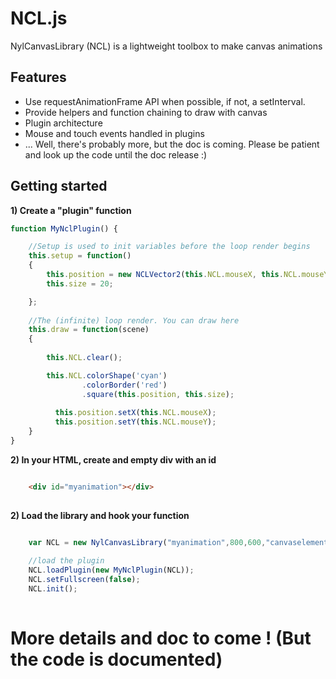# NCL.js
NylCanvasLibrary (NCL) is a lightweight toolbox to make canvas animations 

## Features
* Use requestAnimationFrame API when possible, if not, a setInterval.
* Provide helpers and function chaining to draw with canvas
* Plugin architecture
* Mouse and touch events handled in plugins
* ... Well, there's probably more, but the doc is coming. Please be patient and look up the code until the doc release :)


## Getting started

**1) Create a "plugin" function**

```javascript
function MyNclPlugin() {

	//Setup is used to init variables before the loop render begins
	this.setup = function()
	{
	    this.position = new NCLVector2(this.NCL.mouseX, this.NCL.mouseY);
	    this.size = 20;

	};
	
	//The (infinite) loop render. You can draw here
	this.draw = function(scene)
	{
	
		this.NCL.clear();

		this.NCL.colorShape('cyan')
				.colorBorder('red')
				.square(this.position, this.size);
				
		  this.position.setX(this.NCL.mouseX);
		  this.position.setY(this.NCL.mouseY);
	}
}
```

**2) In your HTML, create and empty div with an id**

```html

	<div id="myanimation"></div>
	
```

**2) Load the library and hook your function**

```javascript

	var NCL = new NylCanvasLibrary("myanimation",800,600,"canvaselementid",60);
	
	//load the plugin
	NCL.loadPlugin(new MyNclPlugin(NCL));
	NCL.setFullscreen(false);
	NCL.init();
	
```

# More details and doc to come ! (But the code is documented)

